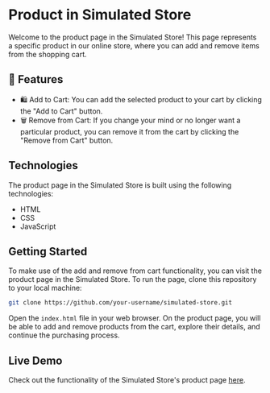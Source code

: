 # Product in Simulated Store

Welcome to the product page in the Simulated Store! This page represents a specific product in our online store, where you can add and remove items from the shopping cart.

## 🛒 Features

- 🛍️ Add to Cart: You can add the selected product to your cart by clicking the "Add to Cart" button.
- 🗑️ Remove from Cart: If you change your mind or no longer want a particular product, you can remove it from the cart by clicking the "Remove from Cart" button.

## Technologies

The product page in the Simulated Store is built using the following technologies:

- HTML
- CSS
- JavaScript

## Getting Started

To make use of the add and remove from cart functionality, you can visit the product page in the Simulated Store. To run the page, clone this repository to your local machine:

```bash
git clone https://github.com/your-username/simulated-store.git
```

Open the `index.html` file in your web browser. On the product page, you will be able to add and remove products from the cart, explore their details, and continue the purchasing process.

## Live Demo

Check out the functionality of the Simulated Store's product page [here](https://ixroy13.github.io/shop-product-site/).
